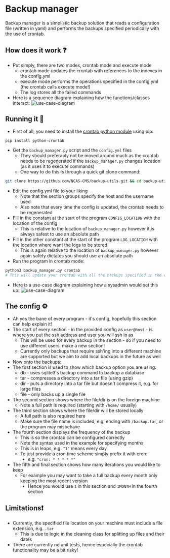 # Backup manager
Backup manager is a simplistic backup solution that reads a configuration file (written in yaml) and performs the backups specified periodically with the use of crontab.

## How does it work ❓
* Put simply, there are two modes, crontab mode and execute mode
  * crontab mode updates the crontab with references to the indexes in the config.yml
  * execute mode performs the operations specified in the config.yml (the crontab calls execute mode!)
   * The log stores all the failed commands  
* Here is a sequence diagram explaining how the functions/classes interact:
![use-case-diagram](http://www.plantuml.com/plantuml/proxy?cache=no&src=https://raw.githubusercontent.com/NCAS-CMS/backup-utils/dev/diagrams/sequence-diagram.iuml)

## Running it 🏃
* First of all, you need to install the [crontab python module](https://pypi.org/project/python-crontab/) using pip:
```bash
pip install python-crontab
```
* Get the `backup_manager.py` script and the `config.yml` files
  * They should preferably not be moved around much as the crontab needs to be regenerated if the `backup_manager.py` changes location (as it uses it to execute commands)
  * One way to do this is through a quick git clone command:
```bash
git clone https://github.com/NCAS-CMS/backup-utils.git && cd backup-utils
```
* Edit the config.yml file to your liking
  * Note that the section groups specify the host and the username used
  * Also note that every time the config is updated, the crontab needs to be regenerated
* Fill in the constant at the start of the program `CONFIG_LOCATION` with the location of the config
  * This is relative to the location of `backup_manager.py` however it is always safest to use an absolute path
* Fill in the other constant at the start of the program `LOG_LOCATION` with the location where want the logs to be stored
  * This is again relative to the location of `backup_manager.py` however again safety dictates you should use an absolute path
* Run the program in crontab mode:
```bash
python3 backup_manager.py crontab
# This will update your crontab with all the backups specified in the config file
```
* Here is a use-case diagram explaining how a sysadmin would set this up:
![use-case-diagram](http://www.plantuml.com/plantuml/proxy?cache=no&src=https://raw.githubusercontent.com/NCAS-CMS/backup-utils/dev/diagrams/use-case-diagram.iuml)

## The config ⚙️
* Ah yes the bane of every program - it's config, hopefully this section can help explain it!
* The start of every section - in the provided config as `user@host` - is where you put the ssh address and user you will ssh in as
  * This will be used for every backup in the section - so if you need to use different users, make a new section!
  * Currently only backups that require ssh'ing into a different machine are supported but we aim to add local backups in the future as well
*  Now onto the backups:
  * The first section is used to show which backup option you are using:
    * db - uses sqlite3's backup command to backup a database
    * tar - compresses a directory into a tar file (using gzip)
    * dir - puts a directory into a tar file but doesn't compress it, e.g. for large files
    * file - only backs up a single file
  * The second section shows where the file/dir is on the foreign machine
    * Note a full path is required (starting with `/home/` usually)
  * The third section shows where the file/dir will be stored locally
    * A full path is also required here
    * Make sure the file name is included, e.g. ending with `/backup.tar`, or the program may misbehave
  * The fourth section displays the frequency of the backup
    * This is so the crontab can be configured correctly
    * Note the syntax used in the example for specifying months
    * This is in leaps, e.g. `"1"` means every day
    * To just provide a cron time scheme simply prefix it with cron:
      * e.g. `"cron: * * * * *"` 
  * The fifth and final section shows how many iterations you would like to keep
    * For example you may want to take a full backup every month only keeping the most recent version
      * Hence you would use `1` in this section and `1MONTH` in the fourth section

## Limitations❗
* Currently, the specified file location on your machine must include a file extension, e.g. `.tar`
  * This is due to logic in the cleaning class for splitting up files and their dates
* There are currently no unit tests, hence especially the crontab functionality may be a bit risky!